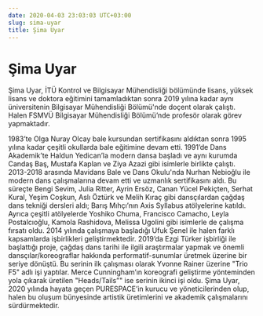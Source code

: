 ```yaml
---
date: 2020-04-03 23:03:03 UTC+03:00
slug: sima-uyar
title: Şima Uyar
---
```

# Şima Uyar

Şima Uyar, İTÜ Kontrol ve Bilgisayar Mühendisliği bölümünde
lisans, yüksek lisans ve doktora eğitimini tamamladıktan sonra
2019 yılına kadar aynı üniversitenin Bilgisayar Mühendisliği Bölümü'nde
doçent olarak çalıştı.
Halen FSMVÜ Bilgisayar Mühendisliği Bölümü’nde profesör olarak görev yapmaktadır.

1983’te Olga Nuray Olcay bale kursundan sertifikasını aldıktan sonra
1995 yılına kadar çeşitli okullarda bale eğitimine devam etti.
1991’de Dans Akademik’te Haldun Yedican’la modern dansa başladı
ve aynı kurumda Candaş Baş, Mustafa Kaplan ve Ziya Azazi gibi isimlerle
birlikte çalıştı.
2013-2018 arasında Mavidans Bale ve Dans Okulu'nda
Nurhan Nebioğlu ile modern dans çalışmalarına devam etti
ve uzmanlık sertifikasını aldı.
Bu süreçte Bengi Sevim, Julia Ritter, Ayrin Ersöz, Canan Yücel Pekiçten,
Serhat Kural, Yeşim Coşkun, Aslı Öztürk ve Melih Kıraç gibi dansçılardan
çağdaş dans tekniği dersleri aldı;
Barış Mıhçı’nın Axis Syllabus atölyelerine katıldı.
Ayrıca çeşitli atölyelerde Yoshiko Chuma, Francisco Camacho, Leyla Postalcıoğlu,
Kamola Rashidova, Melissa Ugolini gibi isimlerle de çalışma fırsatı oldu.
2014 yılında çalışmaya başladığı Ufuk Şenel ile halen farklı kapsamlarda
işbirlikleri geliştirmektedir.
2019’da Ezgi Türker işbirliği ile başlattığı proje,
çağdaş dans tarihi ile ilgili araştırmalar yapmak
ve önemli dansçılar/koreograflar hakkında performatif-sunumlar üretmek üzerine
bir seriye dönüştü.
Bu serinin ilk çalışması olarak Yvonne Rainer üzerine "Trio F5" adlı işi yaptılar.
Merce Cunningham’ın koreografi geliştirme yönteminden yola çıkarak üretilen
"Heads/Tails”" ise serinin ikinci işi oldu.
Şima Uyar, 2020 yılında hayata geçen PURESPACE’in kurucu ve yöneticilerinden olup,
halen bu oluşum bünyesinde artistik üretimlerini ve akademik çalışmalarını sürdürmektedir.
